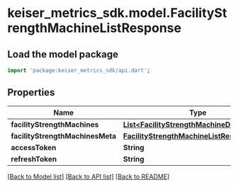 # keiser_metrics_sdk.model.FacilityStrengthMachineListResponse

## Load the model package
```dart
import 'package:keiser_metrics_sdk/api.dart';
```

## Properties
Name | Type | Description | Notes
------------ | ------------- | ------------- | -------------
**facilityStrengthMachines** | [**List&lt;FacilityStrengthMachineData&gt;**](FacilityStrengthMachineData.md) |  | 
**facilityStrengthMachinesMeta** | [**FacilityStrengthMachineListResponseMeta**](FacilityStrengthMachineListResponseMeta.md) |  | 
**accessToken** | **String** |  | [optional] 
**refreshToken** | **String** |  | [optional] 

[[Back to Model list]](../README.md#documentation-for-models) [[Back to API list]](../README.md#documentation-for-api-endpoints) [[Back to README]](../README.md)


